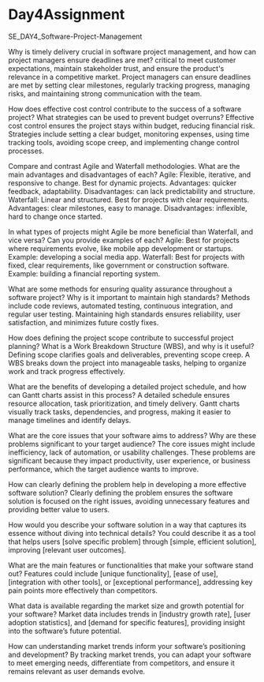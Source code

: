 # Day4Assignment
SE_DAY4_Software-Project-Management

Why is timely delivery crucial in software project management, and how can project managers ensure deadlines are met?
critical to meet customer expectations, maintain stakeholder trust, and ensure the product's relevance in a competitive market. Project managers can ensure deadlines are met by setting clear milestones, regularly tracking progress, managing risks, and maintaining strong communication with the team.

How does effective cost control contribute to the success of a software project? What strategies can be used to prevent budget overruns?
Effective cost control ensures the project stays within budget, reducing financial risk. Strategies include setting a clear budget, monitoring expenses, using time tracking tools, avoiding scope creep, and implementing change control processes.

Compare and contrast Agile and Waterfall methodologies. What are the main advantages and disadvantages of each?
Agile: Flexible, iterative, and responsive to change. Best for dynamic projects. Advantages: quicker feedback, adaptability. Disadvantages: can lack predictability and structure.
Waterfall: Linear and structured. Best for projects with clear requirements. Advantages: clear milestones, easy to manage. Disadvantages: inflexible, hard to change once started.

In what types of projects might Agile be more beneficial than Waterfall, and vice versa? Can you provide examples of each?
Agile: Best for projects where requirements evolve, like mobile app development or startups. Example: developing a social media app.
Waterfall: Best for projects with fixed, clear requirements, like government or construction software. Example: building a financial reporting system.

What are some methods for ensuring quality assurance throughout a software project? Why is it important to maintain high standards?
Methods include code reviews, automated testing, continuous integration, and regular user testing. Maintaining high standards ensures reliability, user satisfaction, and minimizes future costly fixes.

How does defining the project scope contribute to successful project planning? What is a Work Breakdown Structure (WBS), and why is it useful?
Defining scope clarifies goals and deliverables, preventing scope creep. A WBS breaks down the project into manageable tasks, helping to organize work and track progress effectively.

What are the benefits of developing a detailed project schedule, and how can Gantt charts assist in this process?
A detailed schedule ensures resource allocation, task prioritization, and timely delivery. Gantt charts visually track tasks, dependencies, and progress, making it easier to manage timelines and identify delays.

What are the core issues that your software aims to address? Why are these problems significant to your target audience?
The core issues might include inefficiency, lack of automation, or usability challenges. These problems are significant because they impact productivity, user experience, or business performance, which the target audience wants to improve.

How can clearly defining the problem help in developing a more effective software solution?
Clearly defining the problem ensures the software solution is focused on the right issues, avoiding unnecessary features and providing better value to users.

How would you describe your software solution in a way that captures its essence without diving into technical details?
You could describe it as a tool that helps users [solve specific problem] through [simple, efficient solution], improving [relevant user outcomes].

What are the main features or functionalities that make your software stand out?
Features could include [unique functionality], [ease of use], [integration with other tools], or [exceptional performance], addressing key pain points more effectively than competitors.

What data is available regarding the market size and growth potential for your software?
Market data includes trends in [industry growth rate], [user adoption statistics], and [demand for specific features], providing insight into the software’s future potential.

How can understanding market trends inform your software’s positioning and development?
By tracking market trends, you can adapt your software to meet emerging needs, differentiate from competitors, and ensure it remains relevant as user demands evolve.
